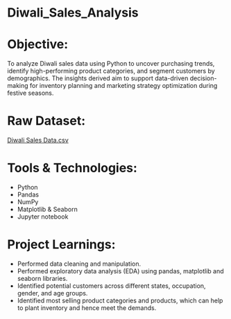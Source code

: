 # Diwali_Sales_Analysis
# Objective:
To analyze Diwali sales data using Python to uncover purchasing trends, identify high-performing product categories, and segment customers by demographics. The insights derived aim to support data-driven decision-making for inventory planning and marketing strategy optimization during festive seasons. 

# Raw Dataset: 
[Diwali Sales Data.csv](https://github.com/VishalPolepaka/Diwali_Sales_Analysis/blob/9706dfa7be8101a0eeb67d38cfa2232d39d70680/Diwali%20Sales%20Data.csv)

# Tools & Technologies: 
* Python
* Pandas
* NumPy
* Matplotlib & Seaborn
* Jupyter notebook

# Project Learnings:
* Performed data cleaning and manipulation.
* Performed exploratory data analysis (EDA) using pandas, matplotlib and seaborn libraries.
* Identified potential customers across different states, occupation, gender, and age groups.
* Identified most selling product categories and products, which can help to plant inventory and hence meet the demands.
